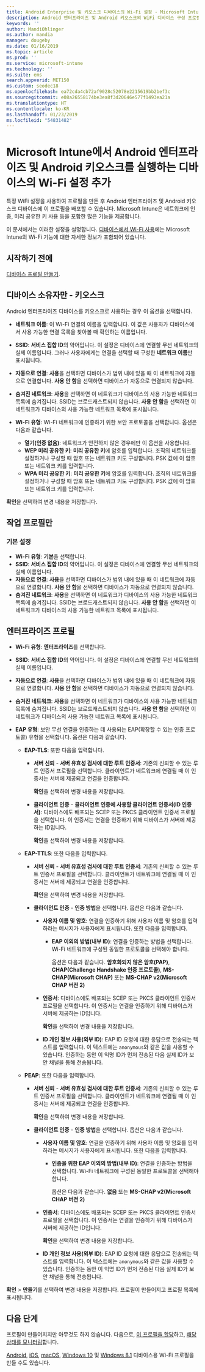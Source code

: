 ```yaml
---
title: Android Enterprise 및 키오스크 디바이스의 Wi-Fi 설정 - Microsoft Intune | Microsoft Docs
description: Android 엔터프라이즈 및 Android 키오스크의 WiFi 디바이스 구성 프로필을 만들거나 추가합니다. Microsoft Intune에서 인증서 추가, EAP 유형 선택 및 인증 방법 선택을 포함하여 다양한 설정을 확인합니다. 키오스크 디바이스의 경우 네트워크의 미리 공유한 키도 입력합니다.
keywords: ''
author: MandiOhlinger
ms.author: mandia
manager: dougeby
ms.date: 01/16/2019
ms.topic: article
ms.prod: ''
ms.service: microsoft-intune
ms.technology: ''
ms.suite: ems
search.appverid: MET150
ms.custom: seodec18
ms.openlocfilehash: ea72cda4cb72af9028c52078e2215619bb2bef3c
ms.sourcegitcommit: e08a26558174be3ea8f3d20646e577f1493ea21a
ms.translationtype: HT
ms.contentlocale: ko-KR
ms.lasthandoff: 01/23/2019
ms.locfileid: "54831482"
---
```

# <a name="add-wi-fi-settings-for-devices-running-android-enterprise-and-android-kiosk-in-microsoft-intune"></a>Microsoft Intune에서 Android 엔터프라이즈 및 Android 키오스크를 실행하는 디바이스의 Wi-Fi 설정 추가

특정 WiFi 설정을 사용하여 프로필을 만든 후 Android 엔터프라이즈 및 Android 키오스크 디바이스에 이 프로필을 배포할 수 있습니다. Microsoft Intune은 네트워크에 인증, 미리 공유한 키 사용 등을 포함한 많은 기능을 제공합니다.

이 문서에서는 이러한 설정을 설명합니다. [디바이스에서 Wi-Fi 사용](wi-fi-settings-configure.md)에는 Microsoft Intune의 Wi-Fi 기능에 대한 자세한 정보가 포함되어 있습니다.

## <a name="before-you-begin"></a>시작하기 전에

[디바이스 프로필 만들기](wi-fi-settings-configure.md#create-a-device-profile).

## <a name="device-owner-only---kiosk"></a>디바이스 소유자만 - 키오스크

Android 엔터프라이즈 디바이스를 키오스크로 사용하는 경우 이 옵션을 선택합니다.

- **네트워크 이름**: 이 Wi-Fi 연결의 이름을 입력합니다. 이 값은 사용자가 디바이스에서 사용 가능한 연결 목록을 찾아볼 때 확인하는 이름입니다.
- **SSID**: **서비스 집합 ID**의 약어입니다. 이 설정은 디바이스에 연결할 무선 네트워크의 실제 이름입니다. 그러나 사용자에게는 연결을 선택할 때 구성한 **네트워크 이름**만 표시됩니다.
- **자동으로 연결**: **사용**을 선택하면 디바이스가 범위 내에 있을 때 이 네트워크에 자동으로 연결합니다. **사용 안 함**을 선택하면 디바이스가 자동으로 연결되지 않습니다.
- **숨겨진 네트워크**: **사용**을 선택하면 이 네트워크가 디바이스의 사용 가능한 네트워크 목록에 숨겨집니다. SSID는 브로드캐스트되지 않습니다. **사용 안 함**을 선택하면 이 네트워크가 디바이스의 사용 가능한 네트워크 목록에 표시됩니다.
- **Wi-Fi 유형**: Wi-Fi 네트워크에 인증하기 위한 보안 프로토콜을 선택합니다. 옵션은 다음과 같습니다.

  - **열기(인증 없음)**: 네트워크가 안전하지 않은 경우에만 이 옵션을 사용합니다.
  - **WEP 미리 공유한 키**: **미리 공유한 키**에 암호를 입력합니다. 조직의 네트워크를 설정하거나 구성할 때 암호 또는 네트워크 키도 구성합니다. PSK 값에 이 암호 또는 네트워크 키를 입력합니다.
  - **WPA 미리 공유한 키**: **미리 공유한 키**에 암호를 입력합니다. 조직의 네트워크를 설정하거나 구성할 때 암호 또는 네트워크 키도 구성합니다. PSK 값에 이 암호 또는 네트워크 키를 입력합니다.

**확인**을 선택하여 변경 내용을 저장합니다.

## <a name="work-profile-only"></a>작업 프로필만

### <a name="basic-settings"></a>기본 설정

- **Wi-Fi 유형**: **기본**을 선택합니다.
- **SSID**: **서비스 집합 ID**의 약어입니다. 이 설정은 디바이스에 연결할 무선 네트워크의 실제 이름입니다.
- **자동으로 연결**: **사용**을 선택하면 디바이스가 범위 내에 있을 때 이 네트워크에 자동으로 연결합니다. **사용 안 함**을 선택하면 디바이스가 자동으로 연결되지 않습니다.
- **숨겨진 네트워크**: **사용**을 선택하면 이 네트워크가 디바이스의 사용 가능한 네트워크 목록에 숨겨집니다. SSID는 브로드캐스트되지 않습니다. **사용 안 함**을 선택하면 이 네트워크가 디바이스의 사용 가능한 네트워크 목록에 표시됩니다.

## <a name="enterprise-profile"></a>엔터프라이즈 프로필

- **Wi-Fi 유형**: **엔터프라이즈**를 선택합니다.
- **SSID**: **서비스 집합 ID**의 약어입니다. 이 설정은 디바이스에 연결할 무선 네트워크의 실제 이름입니다.
- **자동으로 연결**: **사용**을 선택하면 디바이스가 범위 내에 있을 때 이 네트워크에 자동으로 연결합니다. **사용 안 함**을 선택하면 디바이스가 자동으로 연결되지 않습니다.
- **숨겨진 네트워크**: **사용**을 선택하면 이 네트워크가 디바이스의 사용 가능한 네트워크 목록에 숨겨집니다. SSID는 브로드캐스트되지 않습니다. **사용 안 함**을 선택하면 이 네트워크가 디바이스의 사용 가능한 네트워크 목록에 표시됩니다.
- **EAP 유형**: 보안 무선 연결을 인증하는 데 사용되는 EAP(확장할 수 있는 인증 프로토콜) 유형을 선택합니다. 옵션은 다음과 같습니다. 

  - **EAP-TLS**: 또한 다음을 입력합니다.

    - **서버 신뢰** - **서버 유효성 검사에 대한 루트 인증서**: 기존의 신뢰할 수 있는 루트 인증서 프로필을 선택합니다. 클라이언트가 네트워크에 연결될 때 이 인증서는 서버에 제공되고 연결을 인증합니다.

      **확인**을 선택하여 변경 내용을 저장합니다.

    - **클라이언트 인증** - **클라이언트 인증에 사용할 클라이언트 인증서(ID 인증서)**: 디바이스에도 배포되는 SCEP 또는 PKCS 클라이언트 인증서 프로필을 선택합니다. 이 인증서는 연결을 인증하기 위해 디바이스가 서버에 제공하는 ID입니다.

      **확인**을 선택하여 변경 내용을 저장합니다.

  - **EAP-TTLS**: 또한 다음을 입력합니다.

    - **서버 신뢰** - **서버 유효성 검사에 대한 루트 인증서**: 기존의 신뢰할 수 있는 루트 인증서 프로필을 선택합니다. 클라이언트가 네트워크에 연결될 때 이 인증서는 서버에 제공되고 연결을 인증합니다.

      **확인**을 선택하여 변경 내용을 저장합니다.

    - **클라이언트 인증** - **인증 방법**을 선택합니다. 옵션은 다음과 같습니다.

      - **사용자 이름 및 암호**: 연결을 인증하기 위해 사용자 이름 및 암호를 입력하라는 메시지가 사용자에게 표시됩니다. 또한 다음을 입력합니다.
        - **EAP 이외의 방법(내부 ID)**: 연결을 인증하는 방법을 선택합니다. Wi-Fi 네트워크에 구성된 동일한 프로토콜을 선택해야 합니다.

          옵션은 다음과 같습니다. **암호화되지 않은 암호(PAP)**, **CHAP(Challenge Handshake 인증 프로토콜)**, **MS-CHAP(Microsoft CHAP)** 또는 **MS-CHAP v2(Microsoft CHAP 버전 2)**

      - **인증서**: 디바이스에도 배포되는 SCEP 또는 PKCS 클라이언트 인증서 프로필을 선택합니다. 이 인증서는 연결을 인증하기 위해 디바이스가 서버에 제공하는 ID입니다.

        **확인**을 선택하여 변경 내용을 저장합니다.

      - **ID 개인 정보 사용(외부 ID)**: EAP ID 요청에 대한 응답으로 전송되는 텍스트를 입력합니다. 이 텍스트에는 `anonymous`와 같은 값을 사용할 수 있습니다. 인증하는 동안 이 익명 ID가 먼저 전송된 다음 실제 ID가 보안 채널을 통해 전송됩니다.

  - **PEAP**: 또한 다음을 입력합니다.

    - **서버 신뢰** - **서버 유효성 검사에 대한 루트 인증서**: 기존의 신뢰할 수 있는 루트 인증서 프로필을 선택합니다. 클라이언트가 네트워크에 연결될 때 이 인증서는 서버에 제공되고 연결을 인증합니다.

      **확인**을 선택하여 변경 내용을 저장합니다.

    - **클라이언트 인증** - **인증 방법**을 선택합니다. 옵션은 다음과 같습니다.

      - **사용자 이름 및 암호**: 연결을 인증하기 위해 사용자 이름 및 암호를 입력하라는 메시지가 사용자에게 표시됩니다. 또한 다음을 입력합니다.
        - **인증을 위한 EAP 이외의 방법(내부 ID)**: 연결을 인증하는 방법을 선택합니다. Wi-Fi 네트워크에 구성된 동일한 프로토콜을 선택해야 합니다.

          옵션은 다음과 같습니다. **없음** 또는 **MS-CHAP v2(Microsoft CHAP 버전 2)**

      - **인증서**: 디바이스에도 배포되는 SCEP 또는 PKCS 클라이언트 인증서 프로필을 선택합니다. 이 인증서는 연결을 인증하기 위해 디바이스가 서버에 제공하는 ID입니다.

        **확인**을 선택하여 변경 내용을 저장합니다.

      - **ID 개인 정보 사용(외부 ID)**: EAP ID 요청에 대한 응답으로 전송되는 텍스트를 입력합니다. 이 텍스트에는 `anonymous`와 같은 값을 사용할 수 있습니다. 인증하는 동안 이 익명 ID가 먼저 전송된 다음 실제 ID가 보안 채널을 통해 전송됩니다.

**확인** > **만들기**를 선택하여 변경 내용을 저장합니다. 프로필이 만들어지고 프로필 목록에 표시됩니다.

## <a name="next-steps"></a>다음 단계

프로필이 만들어지지만 아무것도 하지 않습니다. 다음으로, [이 프로필을 할당](device-profile-assign.md)하고, [해당 상태를 모니터링](device-profile-monitor.md)합니다.

[Android](wi-fi-settings-android.md), [iOS](wi-fi-settings-ios.md), [macOS](wi-fi-settings-macos.md), [Windows 10](wi-fi-settings-windows.md) 및 [Windows 8.1](wi-fi-settings-import-windows-8-1.md) 디바이스용 Wi-Fi 프로필을 만들 수도 있습니다.